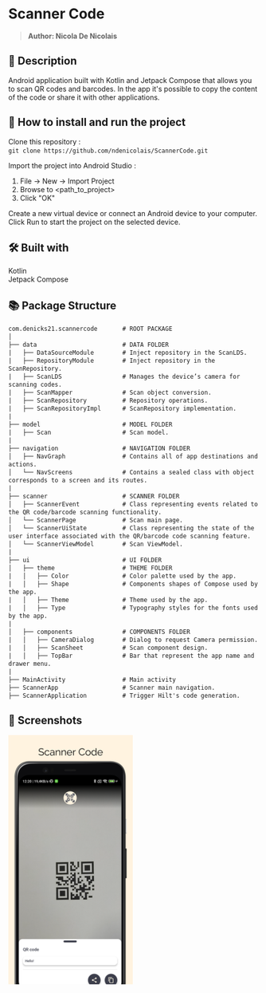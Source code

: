 # Scanner Code
> <b>Author: Nicola De Nicolais</b>

## 📄 Description
Android application built with Kotlin and Jetpack Compose that allows you to scan QR codes and barcodes. In the app it's possible to copy the content of the code or share it with other applications.<br/>

## 🔨  How to install and run the project
Clone this repository :<br/>
`
git clone https://github.com/ndenicolais/ScannerCode.git
`

Import the project into Android Studio :

1. File -> New -> Import Project
2. Browse to <path_to_project>
3. Click "OK"

Create a new virtual device or connect an Android device to your computer.</br>
Click Run to start the project on the selected device.

## 🛠️ Built with
Kotlin</br>
Jetpack Compose

## 📚 Package Structure

```
com.denicks21.scannercode       # ROOT PACKAGE
│
├── data                        # DATA FOLDER
|   ├── DataSourceModule        # Inject repository in the ScanLDS.
|   ├── RepositoryModule        # Inject repository in the ScanRepository.
|   ├── ScanLDS                 # Manages the device’s camera for scanning codes.
|   ├── ScanMapper              # Scan object conversion.
|   ├── ScanRepository          # Repository operations.
|   ├── ScanRepositoryImpl      # ScanRepository implementation.
|
├── model                       # MODEL FOLDER
|   ├── Scan                    # Scan model.
|
├── navigation                  # NAVIGATION FOLDER
│   ├── NavGraph                # Contains all of app destinations and actions.
│   └── NavScreens              # Contains a sealed class with object corresponds to a screen and its routes.
|
├── scanner                     # SCANNER FOLDER
│   ├── ScannerEvent            # Class representing events related to the QR code/barcode scanning functionality.
│   └── ScannerPage             # Scan main page.
│   └── ScannerUiState          # Class representing the state of the user interface associated with the QR/barcode code scanning feature.
│   └── ScannerViewModel        # Scan ViewModel.
|
├── ui                          # UI FOLDER
│   ├── theme                   # THEME FOLDER
|   │   ├── Color               # Color palette used by the app.
|   │   ├── Shape               # Components shapes of Compose used by the app.
|   │   ├── Theme               # Theme used by the app.
|   │   ├── Type                # Typography styles for the fonts used by the app.
|
│   ├── components              # COMPONENTS FOLDER
|   │   ├── CameraDialog        # Dialog to request Camera permission.
|   │   ├── ScanSheet           # Scan component design.
|   │   ├── TopBar              # Bar that represent the app name and drawer menu.
|
├── MainActivity                # Main activity
├── ScannerApp                  # Scanner main navigation.
├── ScannerApplication          # Trigger Hilt's code generation.
```

## 📎 Screenshots
<p float="left">
<img height="500em" src="images/screen.png" title="ScannerCode's screen preview">

